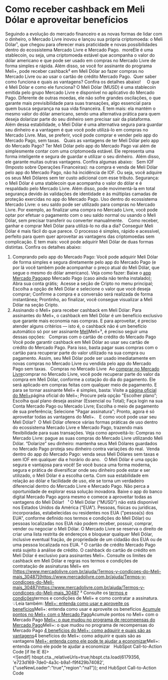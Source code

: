 # Como receber cashback em Meli Dólar e aproveitar benefícios

Seguindo a evolução do mercado financeiro e as novas formas de lidar com o dinheiro, o Mercado Livre inovou e lançou sua própria criptomoeda: o Meli Dólar¹, que chegou para oferecer mais praticidade e novas possibilidades dentro do ecossistema Mercado Livre e Mercado Pago. 
moreEle é uma stablecoin, ou seja, uma criptomoeda estável que acompanha o valor do dólar americano e que pode ser usado em compras no Mercado Livre de forma simples e rápida. Além disso, se você for assinante do programa Meli+, pode receber cashback² em Meli Dólar ao fazer compras no Mercado Livre ou ao usar o cartão de crédito Mercado Pago. 
Quer saber como funciona e quais as vantagens? Confira os detalhes abaixo!
 
 
O que é Meli Dólar e como ele funciona?
O Meli Dólar (MUSD) é uma stablecoin emitida pelo grupo Mercado Livre e disponível no aplicativo do Mercado Pago. Diferente de outras moedas, ele não sofre grandes oscilações, o que garante mais previsibilidade para suas transações, algo essencial para quem busca segurança na sua vida financeira. E tem mais: ela mantém o mesmo valor do dólar americano, sendo uma alternativa prática para quem deseja dolarizar parte do seu dinheiro sem precisar sair da plataforma.
Além dessa estabilidade, o Meli Dólar é uma alternativa segura para guardar seu dinheiro e a vantagem é que você pode utilizá-lo em compras no Mercado Livre. Mas, se preferir, você pode comprar e vender pelo app do Mercado Pago, sem taxas.
 
Quais as vantagens de ter Meli Dólar pelo app do Mercado Pago?
Ter Meli Dólar pelo app do Mercado Pago vai além de simplesmente contar com uma criptomoeda estável. Ele representa uma forma inteligente e segura de guardar e utilizar o seu dinheiro. 
Além disso, ele garante muitas outras vantagens. Confira algumas abaixo:
 
Sem IOF (Imposto sobre Operações Financeiras): na compra e venda de Meli Dólar pelo app do Mercado Pago, não há incidência de IOF. Ou seja, você adquire os seus Meli Dólares sem ter custo adicional com esse tributo.
Segurança: o Meli Dólar é uma stablecoin que acompanha o valor do dólar e é respaldado pelo Mercado Livre. Além disso, pode movimentá-la em total segurança devido às validações de identidade e às múltiplas camadas de proteção exercidas no app do Mercado Pago.
Uso dentro do ecossistema Mercado Livre: o seu saldo pode ser utilizado para compras no Mercado Livre. Por exemplo, ao finalizar uma compra no Mercado Livre, você pode optar por efetuar o pagamento com o seu saldo normal ou usando o Meli Dólar, sem precisar transferir ou converter manualmente. 
 
Como receber, ganhar e comprar Meli Dólar para utilizá-lo no dia a dia?
Conseguir Meli Dólar é mais fácil do que parece. O processo é simples, rápido e acessível, perfeito para quem quer aproveitar as vantagens das criptomoedas sem complicação. E tem mais: você pode adquirir Meli Dólar de duas formas distintas. Confira os detalhes abaixo: 
 
1. Comprando pelo app do Mercado Pago:
Você pode adquirir Meli Dólar de forma simples e segura diretamente pelo app do Mercado Pago (e por lá você também pode acompanhar o preço atual do Meli Dólar, que segue o mesmo do dólar americano). Veja como fazer:
Baixe o [app Mercado Pago](/controlar-contas-app-mercado-pago)app Mercado Pago (caso ainda não tenha instalado);
Abra sua conta grátis; 
Acesse a seção de Cripto no menu principal;
Escolha a opção de Meli Dólar e selecione o valor que você deseja comprar;
Confirme a compra e a conversão será realizada de forma instantânea;
Prontinho, ao finalizar, você consegue visualizar a Meli Dólar na seção Cripto.
 
2. Assinando o Meli+ para receber cashback em Meli Dólar:
Para assinantes do Meli+, o cashback em Meli Dólar é um benefício exclusivo que garante mais economia nas compras. E para aproveitar, é preciso atender alguns critérios — isto é, o cashback não é um benefício automático só por ser assinante [Meli](/conheca-o-novo-meli-mais-mercado-pago-mercado-livre)Meli+³, é preciso seguir uma dessas opções:
 
Compras com o cartão de crédito do Mercado Pago 
Você pode garantir cashback em Meli Dólar ao usar seu cartão de crédito do Mercado Pago. Para isso, basta pagar suas compras com o cartão para recuperar parte do valor utilizado na sua compra ou pagamento. Assim, seu Meli Dólar pode ser usado imediatamente em novas compras no Mercado Livre ou vendida pelo app do Mercado Pago sem taxas.
 
Compras no Mercado Livre 
Ao [comprar no Mercado Livre](/comprar-no-mercado-livre-e-pagar-com-mercado-pago)comprar no Mercado Livre, você pode recuperar parte do valor da compra em Meli Dólar, conforme a cotação do dia do pagamento. Ele será aplicado em compras feitas com qualquer meio de pagamento. E para se tornar assinante Meli+ é simples, basta:
Visite a [página oficial do Meli+](https://www.mercadolivre.com.br/assinaturas/melimais)página oficial do Meli+;
Procure pela opção "Escolher plano”;
Escolha qual plano deseja assinar (Essencial ou Total);
Faça login na sua Conta Mercado Pago ou Mercado Livre;
Escolha o meio de pagamento de sua preferência;
Selecione "Pagar assinatura";
Pronto, agora é só aproveitar todas as vantagens do Meli+.
 
E como você pode usar seu Meli Dólar? 
O Meli Dólar oferece várias formas práticas de uso dentro do ecossistema Mercado Livre e Mercado Pago, trazendo mais flexibilidade para suas transações. Veja como aproveitá-lo:
Compras no Mercado Livre: pague as suas compras do Mercado Livre utilizando Meli Dólar.
“Dolarize” seu dinheiro: mantenha seus Meli Dólares guardados no Mercado Pago proteja seu dinheiro contra variações do real. 
Venda dentro do app do Mercado Pago: venda seus Meli Dólares sem taxas e sem IOF em qualquer dia e horário do ano.
 
O Meli Dólar é uma opção segura e vantajosa para você!
Se você busca uma forma moderna, segura e prática de diversificar onde seu dinheiro pode estar e ser utilizado, o Meli Dólar é a escolha certa. Com sua estabilidade em relação ao dólar e facilidade de uso, ele se torna um verdadeiro diferencial dentro do Mercado Livre e Mercado Pago.
Não perca a oportunidade de explorar essa solução inovadora. Baixe o app do banco digital Mercado Pago agora mesmo e comece a aproveitar todas as vantagens do Meli Dólar!
 
¹ O Meli Dólar (“MUSD”) não está disponível nos Estados Unidos da América (“EUA”). Pessoas, físicas ou jurídicas, incorporadas, estabelecidas ou residentes nos EUA ("pessoa(s) dos EUA", conforme definido nos termos e condições do Meli Dólar) ou pessoas localizadas nos EUA não podem receber, possuir, comprar, vender ou negociar o Meli Dólar. O Mercado Livre se reserva o direito de criar uma lista restrita de endereços e bloquear qualquer Meli Dólar, inclusive eventual fração, de propriedade de um cidadão dos EUA ou de uma pessoa localizada nos EUA.
² O cartão de crédito Mercado Pago está sujeito à análise de crédito. O cashback do cartão de crédito em Meli Dólar é exclusivo para assinantes Meli+. Consulte os limites de cashback em Meli Dólar e regras nos termos e condições de contratação de assinaturas Meli+ em [https://www.mercadolivre.com.br/ajuda/Termos-y-condicoes-do-Meli-mais_30487](https://www.mercadolivre.com.br/ajuda/Termos-y-condicoes-do-Meli-mais_30487)https://www.mercadolivre.com.br/ajuda/Termos-y-condicoes-do-Meli-mais_30487
³ Consulte os [termos e condições](https://www.mercadolivre.com.br/ajuda/30487)termos e condições de Meli+ e como contratar a assinatura.
 
💡Leia também:
[Meli+: entenda como usar e aproveite os benefícios](/meli-mais-entenda-como-usar-e-aproveite-os-beneficios)Meli+: entenda como usar e aproveite os benefícios
[Acumule pontos no Meli+ com o Mercado Pago](/acumule-pontos-no-meli-com-mercado-pago)Acumule pontos no Meli+ com o Mercado Pago
[Meli+: o que mudou no programa de recompensas do Mercado Pago](/meli-o-que-mudou-no-programa-de-recompensas-do-mercado-pago)Meli+: o que mudou no programa de recompensas do Mercado Pago
[4 benefícios do Meli+: como adquirir e quais são as vantagens](/beneficios-e-vantagens-meli)4 benefícios do Meli+: como adquirir e quais são as vantagens
[Meli+: entenda como ele pode te ajudar a economizar](/vantagens-do-meli-mais)Meli+: entenda como ele pode te ajudar a economizar
 
HubSpot Call-to-Action Code [if lte IE 8]><div id="hs-cta-ie-element"></div><![endif][](https://cta-redirect.hubspot.com/cta/redirect/6179356/e723d169-7de0-4a3c-b9a1-f9f429b74082) hbspt.cta._relativeUrls=true;hbspt.cta.load(6179356, 'e723d169-7de0-4a3c-b9a1-f9f429b74082', {"useNewLoader":"true","region":"na1"});  end HubSpot Call-to-Action Code
